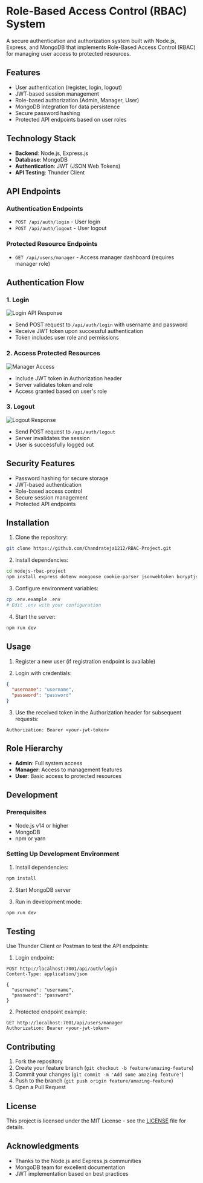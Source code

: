 # Role-Based Access Control (RBAC) System

A secure authentication and authorization system built with Node.js, Express, and MongoDB that implements Role-Based Access Control (RBAC) for managing user access to protected resources.

## Features

- User authentication (register, login, logout)
- JWT-based session management
- Role-based authorization (Admin, Manager, User)
- MongoDB integration for data persistence
- Secure password hashing
- Protected API endpoints based on user roles

## Technology Stack

- **Backend**: Node.js, Express.js
- **Database**: MongoDB
- **Authentication**: JWT (JSON Web Tokens)
- **API Testing**: Thunder Client

## API Endpoints

### Authentication Endpoints

- `POST /api/auth/login` - User login
- `POST /api/auth/logout` - User logout

### Protected Resource Endpoints

- `GET /api/users/manager` - Access manager dashboard (requires manager role)

## Authentication Flow

### 1. Login
![Login API Response](src\img\register.png)
- Send POST request to `/api/auth/login` with username and password
- Receive JWT token upon successful authentication
- Token includes user role and permissions

### 2. Access Protected Resources
![Manager Access](src\img\login.png)
- Include JWT token in Authorization header
- Server validates token and role
- Access granted based on user's role

### 3. Logout
![Logout Response](src\img\logout.png)
- Send POST request to `/api/auth/logout`
- Server invalidates the session
- User is successfully logged out

## Security Features

- Password hashing for secure storage
- JWT-based authentication
- Role-based access control
- Secure session management
- Protected API endpoints

## Installation

1. Clone the repository:
```bash
git clone https://github.com/Chandrateja1212/RBAC-Project.git
```

2. Install dependencies:
```bash
cd nodejs-rbac-project
npm install express dotenv mongoose cookie-parser jsonwebtoken bcryptjs && npm install --save-dev nodemon

```

3. Configure environment variables:
```bash
cp .env.example .env
# Edit .env with your configuration
```

4. Start the server:
```bash
npm run dev
```

## Usage

1. Register a new user (if registration endpoint is available)

2. Login with credentials:
```json
{
  "username": "username",
  "password": "password"
}
```

3. Use the received token in the Authorization header for subsequent requests:
```
Authorization: Bearer <your-jwt-token>
```

## Role Hierarchy

- **Admin**: Full system access
- **Manager**: Access to management features
- **User**: Basic access to protected resources

## Development

### Prerequisites

- Node.js v14 or higher
- MongoDB
- npm or yarn

### Setting Up Development Environment

1. Install dependencies:
```bash
npm install
```

2. Start MongoDB server

3. Run in development mode:
```bash
npm run dev
```

## Testing

Use Thunder Client or Postman to test the API endpoints:

1. Login endpoint:
```
POST http://localhost:7001/api/auth/login
Content-Type: application/json

{
  "username": "username",
  "password": "password"
}
```

2. Protected endpoint example:
```
GET http://localhost:7001/api/users/manager
Authorization: Bearer <your-jwt-token>
```

## Contributing

1. Fork the repository
2. Create your feature branch (`git checkout -b feature/amazing-feature`)
3. Commit your changes (`git commit -m 'Add some amazing feature'`)
4. Push to the branch (`git push origin feature/amazing-feature`)
5. Open a Pull Request

## License

This project is licensed under the MIT License - see the [LICENSE](LICENSE) file for details.

## Acknowledgments

- Thanks to the Node.js and Express.js communities
- MongoDB team for excellent documentation
- JWT implementation based on best practices
